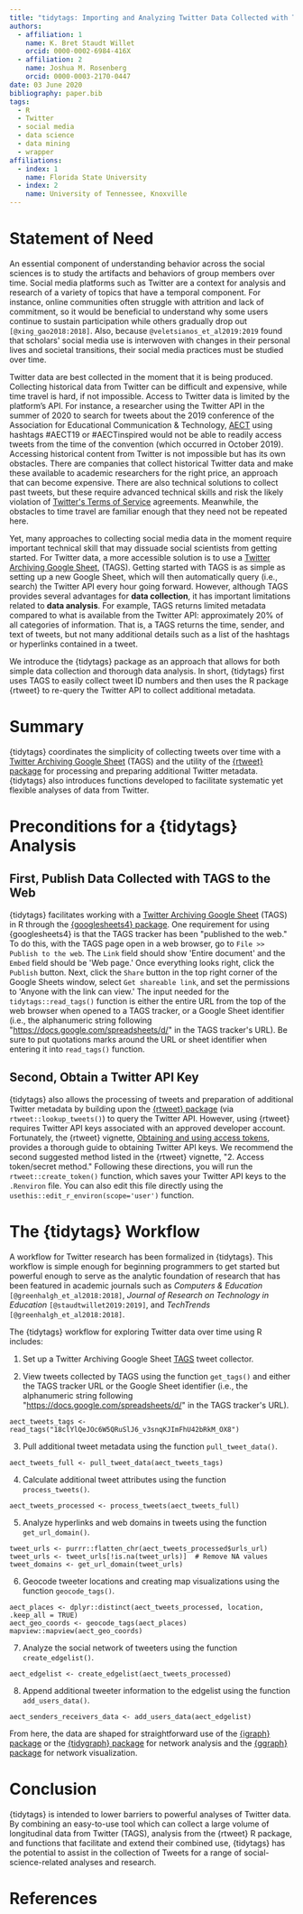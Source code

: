 ```yaml
---
title: "tidytags: Importing and Analyzing Twitter Data Collected with Twitter Archiving Google Sheets"
authors:
  - affiliation: 1
    name: K. Bret Staudt Willet
    orcid: 0000-0002-6984-416X
  - affiliation: 2
    name: Joshua M. Rosenberg
    orcid: 0000-0003-2170-0447
date: 03 June 2020
bibliography: paper.bib
tags:
  - R
  - Twitter
  - social media
  - data science
  - data mining
  - wrapper
affiliations:
  - index: 1
    name: Florida State University
  - index: 2
    name: University of Tennessee, Knoxville
---
```


# Statement of Need

An essential component of understanding behavior across the social sciences is to study the artifacts and behaviors of group members over time. Social media platforms such as Twitter are a context for analysis and research of a variety of topics that have a temporal component. For instance, online communities often struggle with attrition and lack of commitment, so it would be beneficial to understand why some users continue to sustain participation while others gradually drop out `[@xing_gao2018:2018]`. Also, because `@veletsianos_et_al2019:2019` found that scholars' social media use is interwoven with changes in their personal lives and societal transitions, their social media practices must be studied over time.

Twitter data are best collected in the moment that it is being produced. Collecting historical data from Twitter can be difficult and expensive, while time travel is hard, if not impossible. Access to Twitter data is limited by the platform’s API. For instance, a researcher using the Twitter API in the summer of 2020 to search for tweets about the 2019 conference of the Association for Educational Communication & Technology, [AECT](https://aect.org/) using hashtags #AECT19 or #AECTinspired would not be able to readily access tweets from the time of the convention (which occurred in October 2019). Accessing historical content from Twitter is not impossible but has its own obstacles. There are companies that collect historical Twitter data and make these available to academic researchers for the right price, an approach that can become expensive. There are also technical solutions to collect past tweets, but these require advanced technical skills and risk the likely violation of [Twitter's Terms of Service](https://twitter.com/en/tos) agreements. Meanwhile, the obstacles to time travel are familiar enough that they need not be repeated here.

Yet, many approaches to collecting social media data in the moment require important technical skill that may dissuade social scientists from getting started. For Twitter data, a more accessible solution is to use a [Twitter Archiving Google Sheet](https://tags.hawksey.info/), (TAGS). Getting started with TAGS is as simple as setting up a new Google Sheet, which will then automatically query (i.e., search) the Twitter API every hour going forward. However, although TAGS provides several advantages for **data collection**, it has important limitations related to **data analysis**. For example, TAGS returns limited metadata compared to what is available from the Twitter API: approximately 20% of all categories of information. That is, a TAGS returns the time, sender, and text of tweets, but not many additional details such as a list of the hashtags or hyperlinks contained in a tweet. 

We introduce the {tidytags} package as an approach that allows for both simple data collection and thorough data analysis. In short, {tidytags} first uses TAGS to easily collect tweet ID numbers and then uses the R package {rtweet} to re-query the Twitter API to collect additional metadata.

# Summary

{tidytags} coordinates the simplicity of collecting tweets over time with a [Twitter Archiving Google Sheet](https://tags.hawksey.info/) (TAGS) and the utility of the [{rtweet} package](https://docs.ropensci.org/rtweet/index.html) for processing and preparing additional Twitter metadata. {tidytags} also introduces functions developed to facilitate systematic yet flexible analyses of data from Twitter.

# Preconditions for a {tidytags} Analysis

## First, Publish Data Collected with TAGS to the Web

{tidytags} facilitates working with a [Twitter Archiving Google Sheet](https://tags.hawksey.info/) (TAGS) in R through the [{googlesheets4} package](https://CRAN.R-project.org/package=googlesheets4). One requirement for using {googlesheets4} is that the TAGS tracker has been "published to the web." To do this, with the TAGS page open in a web browser, go to `File >> Publish to the web`. The `Link` field should show 'Entire document' and the `Embed` field should be 'Web page.' Once everything looks right, click the `Publish` button. Next, click the `Share` button in the top right corner of the Google Sheets window, select `Get shareable link`, and set the permissions to 'Anyone with the link can view.' The input needed for the `tidytags::read_tags()` function is either the entire URL from the top of the web browser when opened to a TAGS tracker, or a Google Sheet identifier (i.e., the alphanumeric string following "https://docs.google.com/spreadsheets/d/" in the TAGS tracker's URL). Be sure to put quotations marks around the URL or sheet identifier when entering it into `read_tags()` function.

## Second, Obtain a Twitter API Key

{tidytags} also allows the processing of tweets and preparation of additional Twitter metadata by building upon the [{rtweet} package](https://docs.ropensci.org/rtweet/index.html) (via `rtweet::lookup_tweets()`) to query the Twitter API. However, using {rtweet} requires Twitter API keys associated with an approved developer account. Fortunately, the {rtweet} vignette, [Obtaining and using access tokens](https://rtweet.info/articles/auth.html), provides a thorough guide to obtaining Twitter API keys. We recommend the second suggested method listed in the {rtweet} vignette, "2. Access token/secret method." Following these directions, you will run the `rtweet::create_token()` function, which saves your Twitter API keys to the `.Renviron` file. You can also edit this file directly using the `usethis::edit_r_environ(scope='user')` function.

# The {tidytags} Workflow

A workflow for Twitter research has been formalized in {tidytags}. This workflow is simple enough for beginning programmers to get started but powerful enough to serve as the analytic foundation of research that has been featured in academic journals such as *Computers & Education* `[@greenhalgh_et_al2018:2018]`, *Journal of Research on Technology in Education* `[@staudtwillet2019:2019]`, and *TechTrends* `[@greenhalgh_et_al2018:2018]`.

The {tidytags} workflow for exploring Twitter data over time using R includes:

1. Set up a Twitter Archiving Google Sheet [TAGS](https://tags.hawksey.info/) tweet collector.

2. View tweets collected by TAGS using the function `get_tags()` and either the TAGS tracker URL or the Google Sheet identifier (i.e., the alphanumeric string following "https://docs.google.com/spreadsheets/d/" in the TAGS tracker's URL).

```{r}
aect_tweets_tags <- read_tags("18clYlQeJOc6W5QRuSlJ6_v3snqKJImFhU42bRkM_OX8")
```

3. Pull additional tweet metadata using the function `pull_tweet_data()`.

```{r}
aect_tweets_full <- pull_tweet_data(aect_tweets_tags)
```

4. Calculate additional tweet attributes using the function `process_tweets()`.

```{r}
aect_tweets_processed <- process_tweets(aect_tweets_full)
```

5. Analyze hyperlinks and web domains in tweets using the function `get_url_domain()`.

```{r}
tweet_urls <- purrr::flatten_chr(aect_tweets_processed$urls_url)
tweet_urls <- tweet_urls[!is.na(tweet_urls)]  # Remove NA values
tweet_domains <- get_url_domain(tweet_urls)
```

6. Geocode tweeter locations and creating map visualizations using the function `geocode_tags()`.

```{r}
aect_places <- dplyr::distinct(aect_tweets_processed, location, .keep_all = TRUE)
aect_geo_coords <- geocode_tags(aect_places)
mapview::mapview(aect_geo_coords)
```

7. Analyze the social network of tweeters using the function `create_edgelist()`.

```{r}
aect_edgelist <- create_edgelist(aect_tweets_processed)
```

8. Append additional tweeter information to the edgelist using the function `add_users_data()`.

```{r}
aect_senders_receivers_data <- add_users_data(aect_edgelist)
```

From here, the data are shaped for straightforward use of the [{igraph} package](https://igraph.org/r/) or the [{tidygraph} package](https://www.data-imaginist.com/2017/introducing-tidygraph/) for network analysis and the [{ggraph} package](https://ggraph.data-imaginist.com/) for network visualization.

# Conclusion

{tidytags} is intended to lower barriers to powerful analyses of Twitter data. By combining an easy-to-use tool which can collect a large volume of longitudinal data from Twitter (TAGS), analysis from the {rtweet} R package, and functions that facilitate and extend their combined use, {tidytags} has the potential to assist in the collection of Tweets for a range of social-science-related analyses and research. 

# References
